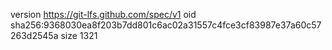 version https://git-lfs.github.com/spec/v1
oid sha256:9368030ea8f203b7dd801c6ac02a31557c4fce3cf83987e37a60c57263d2545a
size 1321
